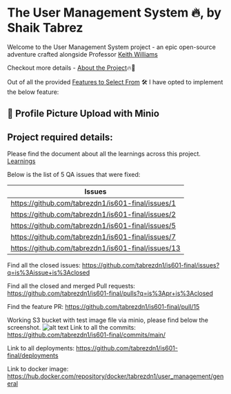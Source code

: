 

# The User Management System 🔥, by Shaik Tabrez

Welcome to the User Management System project - an epic open-source adventure crafted alongside Professor [Keith Williams](https://github.com/kaw393939)

Checkout more details - [About the Project](about.md)🔥🌟

Out of all the provided [Features to Select From](features.md) 🛠️ I have opted to implement the below feature:
## 🌄 Profile Picture Upload with Minio

## Project required details:

Please find the document about all the learnings across this project.
[Learnings](learnings.md)

Below is the list of 5 QA issues that were fixed:

| Issues    | 
| -------- | 
| https://github.com/tabrezdn1/is601-final/issues/1 | 
| https://github.com/tabrezdn1/is601-final/issues/2 |
| https://github.com/tabrezdn1/is601-final/issues/5 |
| https://github.com/tabrezdn1/is601-final/issues/7 |
| https://github.com/tabrezdn1/is601-final/issues/13 |

Find all the closed issues: https://github.com/tabrezdn1/is601-final/issues?q=is%3Aissue+is%3Aclosed

Find all the closed and merged Pull requests: https://github.com/tabrezdn1/is601-final/pulls?q=is%3Apr+is%3Aclosed

Find the feature PR: https://github.com/tabrezdn1/is601-final/pull/15 

Working S3 bucket with test image file via minio, please find below the screenshot.
![alt text](<Screenshot 2024-05-05 at 9.45.53 PM.png>)
Link to all the commits: https://github.com/tabrezdn1/is601-final/commits/main/

Link to all deployments: https://github.com/tabrezdn1/is601-final/deployments

Link to docker image: https://hub.docker.com/repository/docker/tabrezdn1/user_management/general



